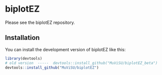 
<!-- README.md is generated from README.Rmd. Please edit that file -->

# biplotEZ

<!-- badges: start -->
<!-- badges: end -->

Please see the biplotEZ repository.
## Installation

You can install the development version of biplotEZ like this:

``` r
library(devtools)
# old version  -----  devtools::install_github("MuViSU/biplotEZ_beta")
devtools::install_github("MuViSU/biplotEZ")
```
